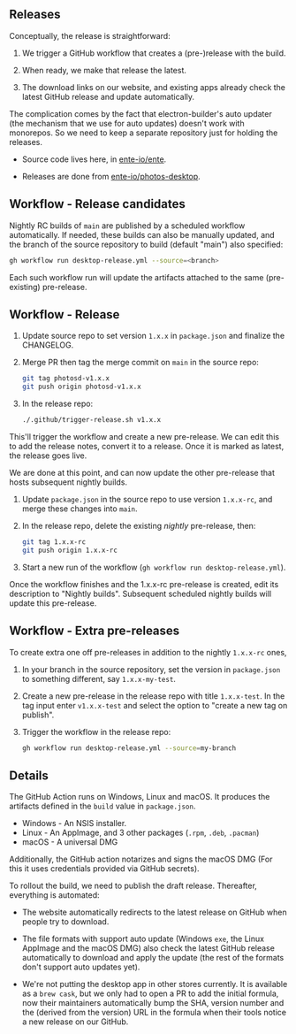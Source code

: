## Releases

Conceptually, the release is straightforward:

1.  We trigger a GitHub workflow that creates a (pre-)release with the build.

2.  When ready, we make that release the latest.

3.  The download links on our website, and existing apps already check the
    latest GitHub release and update automatically.

The complication comes by the fact that electron-builder's auto updater (the
mechanism that we use for auto updates) doesn't work with monorepos. So we need
to keep a separate repository just for holding the releases.

-   Source code lives here, in [ente-io/ente](https://github.com/ente-io/ente).

-   Releases are done from
    [ente-io/photos-desktop](https://github.com/ente-io/photos-desktop).

## Workflow - Release candidates

Nightly RC builds of `main` are published by a scheduled workflow automatically.
If needed, these builds can also be manually updated, and the branch of the
source repository to build (default "main") also specified:

```sh
gh workflow run desktop-release.yml --source=<branch>
```

Each such workflow run will update the artifacts attached to the same
(pre-existing) pre-release.

## Workflow - Release

1.  Update source repo to set version `1.x.x` in `package.json` and finalize the
    CHANGELOG.

2.  Merge PR then tag the merge commit on `main` in the source repo:

    ```sh
    git tag photosd-v1.x.x
    git push origin photosd-v1.x.x
    ```

3.  In the release repo:

    ```sh
    ./.github/trigger-release.sh v1.x.x
    ```

This'll trigger the workflow and create a new pre-release. We can edit this to
add the release notes, convert it to a release. Once it is marked as latest, the
release goes live.

We are done at this point, and can now update the other pre-release that hosts
subsequent nightly builds.

1.  Update `package.json` in the source repo to use version `1.x.x-rc`, and
    merge these changes into `main`.

2.  In the release repo, delete the existing _nightly_ pre-release, then:

    ```sh
    git tag 1.x.x-rc
    git push origin 1.x.x-rc
    ```

3.  Start a new run of the workflow (`gh workflow run desktop-release.yml`).

Once the workflow finishes and the 1.x.x-rc pre-release is created, edit its
description to "Nightly builds". Subsequent scheduled nightly builds will update
this pre-release.

## Workflow - Extra pre-releases

To create extra one off pre-releases in addition to the nightly `1.x.x-rc` ones,

1.  In your branch in the source repository, set the version in `package.json`
    to something different, say `1.x.x-my-test`.

2.  Create a new pre-release in the release repo with title `1.x.x-test`. In the
    tag input enter `v1.x.x-test` and select the option to "create a new tag on
    publish".

3.  Trigger the workflow in the release repo:

    ```sh
    gh workflow run desktop-release.yml --source=my-branch
    ```

## Details

The GitHub Action runs on Windows, Linux and macOS. It produces the artifacts
defined in the `build` value in `package.json`.

-   Windows - An NSIS installer.
-   Linux - An AppImage, and 3 other packages (`.rpm`, `.deb`, `.pacman`)
-   macOS - A universal DMG

Additionally, the GitHub action notarizes and signs the macOS DMG (For this it
uses credentials provided via GitHub secrets).

To rollout the build, we need to publish the draft release. Thereafter,
everything is automated:

-   The website automatically redirects to the latest release on GitHub when
    people try to download.

-   The file formats with support auto update (Windows `exe`, the Linux AppImage
    and the macOS DMG) also check the latest GitHub release automatically to
    download and apply the update (the rest of the formats don't support auto
    updates yet).

-   We're not putting the desktop app in other stores currently. It is available
    as a `brew cask`, but we only had to open a PR to add the initial formula,
    now their maintainers automatically bump the SHA, version number and the
    (derived from the version) URL in the formula when their tools notice a new
    release on our GitHub.
